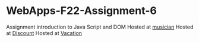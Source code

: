 # WebApps-F22-Assignment-6
Assignment introduction to Java Script and DOM
Hosted at [musician]( https://44-563-web-apps-f22.github.io/44563-webapps-assignment-6-RaviCYalla/musician.html)
Hosted at [Discount]( https://44-563-web-apps-f22.github.io/44563-webapps-assignment-6-RaviCYalla/discount.html)
Hosted at [Vacation]( https://44-563-web-apps-f22.github.io/44563-webapps-assignment-6-RaviCYalla/vacation.html)